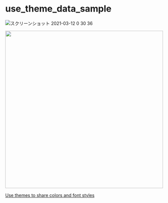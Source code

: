 # use_theme_data_sample

![スクリーンショット 2021-03-12 0 30 36]()

<img src="https://user-images.githubusercontent.com/38596913/110811596-2c1c7800-82ca-11eb-9230-b38f1a52d68e.png" height="500">

[Use themes to share colors and font styles](https://flutter.dev/docs/cookbook/design/themes)
